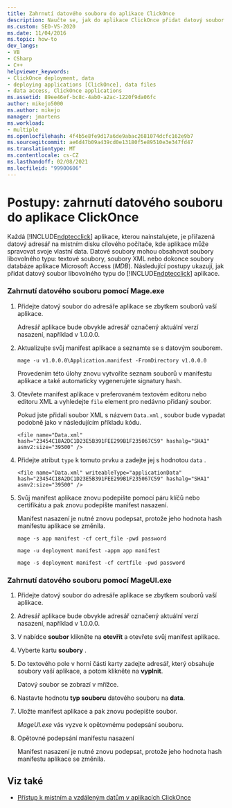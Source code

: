 ```yaml
---
title: Zahrnutí datového souboru do aplikace ClickOnce
description: Naučte se, jak do aplikace ClickOnce přidat datový soubor libovolného typu, který se uloží do datového adresáře na místním disku cílového počítače.
ms.custom: SEO-VS-2020
ms.date: 11/04/2016
ms.topic: how-to
dev_langs:
- VB
- CSharp
- C++
helpviewer_keywords:
- ClickOnce deployment, data
- deploying applications [ClickOnce], data files
- data access, ClickOnce applications
ms.assetid: 89ee46ef-bc8c-4ab0-a2ac-1220f9da06fc
author: mikejo5000
ms.author: mikejo
manager: jmartens
ms.workload:
- multiple
ms.openlocfilehash: 4f4b5e8fe9d17a6de9abac2681074dcfc162e9b7
ms.sourcegitcommit: ae6d47b09a439cd0e13180f5e89510e3e347fd47
ms.translationtype: MT
ms.contentlocale: cs-CZ
ms.lasthandoff: 02/08/2021
ms.locfileid: "99900606"
---
```

# <a name="how-to-include-a-data-file-in-a-clickonce-application"></a>Postupy: zahrnutí datového souboru do aplikace ClickOnce
Každá [!INCLUDE[ndptecclick](../deployment/includes/ndptecclick_md.md)] aplikace, kterou nainstalujete, je přiřazená datový adresář na místním disku cílového počítače, kde aplikace může spravovat svoje vlastní data. Datové soubory mohou obsahovat soubory libovolného typu: textové soubory, soubory XML nebo dokonce soubory databáze aplikace Microsoft Access (*MDB*). Následující postupy ukazují, jak přidat datový soubor libovolného typu do [!INCLUDE[ndptecclick](../deployment/includes/ndptecclick_md.md)] aplikace.

### <a name="to-include-a-data-file-by-using-mageexe"></a>Zahrnutí datového souboru pomocí Mage.exe

1. Přidejte datový soubor do adresáře aplikace se zbytkem souborů vaší aplikace.

    Adresář aplikace bude obvykle adresář označený aktuální verzí nasazení, například v 1.0.0.0.

2. Aktualizujte svůj manifest aplikace a seznamte se s datovým souborem.

    `mage -u v1.0.0.0\Application.manifest -FromDirectory v1.0.0.0`

    Provedením této úlohy znovu vytvoříte seznam souborů v manifestu aplikace a také automaticky vygenerujete signatury hash.

3. Otevřete manifest aplikace v preferovaném textovém editoru nebo editoru XML a vyhledejte `file` element pro nedávno přidaný soubor.

    Pokud jste přidali soubor XML s názvem `Data.xml` , soubor bude vypadat podobně jako v následujícím příkladu kódu.

   `<file name="Data.xml" hash="23454C18A2DC1D23E5B391FEE299B1F235067C59" hashalg="SHA1" asmv2:size="39500" />`

4. Přidejte atribut `type` k tomuto prvku a zadejte jej s hodnotou `data` .

   `<file name="Data.xml" writeableType="applicationData" hash="23454C18A2DC1D23E5B391FEE299B1F235067C59" hashalg="SHA1" asmv2:size="39500" />`

5. Svůj manifest aplikace znovu podepište pomocí páru klíčů nebo certifikátu a pak znovu podepište manifest nasazení.

    Manifest nasazení je nutné znovu podepsat, protože jeho hodnota hash manifestu aplikace se změnila.

    `mage -s app manifest -cf cert_file -pwd password`

    `mage -u deployment manifest -appm app manifest`

    `mage -s deployment manifest -cf certfile -pwd password`

### <a name="to-include-a-data-file-by-using-mageuiexe"></a>Zahrnutí datového souboru pomocí MageUI.exe

1. Přidejte datový soubor do adresáře aplikace se zbytkem souborů vaší aplikace.

2. Adresář aplikace bude obvykle adresář označený aktuální verzí nasazení, například v 1.0.0.0.

3. V nabídce **soubor** klikněte na **otevřít** a otevřete svůj manifest aplikace.

4. Vyberte kartu **soubory** .

5. Do textového pole v horní části karty zadejte adresář, který obsahuje soubory vaší aplikace, a potom klikněte na **vyplnit**.

     Datový soubor se zobrazí v mřížce.

6. Nastavte hodnotu **typ souboru** datového souboru na **data**.

7. Uložte manifest aplikace a pak znovu podepište soubor.

     *MageUI.exe* vás vyzve k opětovnému podepsání souboru.

8. Opětovné podepsání manifestu nasazení

     Manifest nasazení je nutné znovu podepsat, protože jeho hodnota hash manifestu aplikace se změnila.

## <a name="see-also"></a>Viz také
- [Přístup k místním a vzdáleným datům v aplikacích ClickOnce](../deployment/accessing-local-and-remote-data-in-clickonce-applications.md)